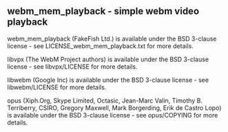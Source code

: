 ## webm_mem_playback - simple webm video playback

webm_mem_playback (FakeFish Ltd.) is available under the
BSD 3-clause license - see LICENSE_webm_mem_playback.txt
for more details.

libvpx (The WebM Project authors) is available under the
BSD 3-clause license - see libvpx/LICENSE for more details.

libwebm (Google Inc) is available under the BSD 3-clause
license - see libwebm/LICENSE for more details.

opus (Xiph.Org, Skype Limited, Octasic, Jean-Marc Valin,
Timothy B. Terriberry, CSIRO, Gregory Maxwell, Mark Borgerding,
Erik de Castro Lopo) is available under the BSD 3-clause
license - see opus/COPYING for more details.
